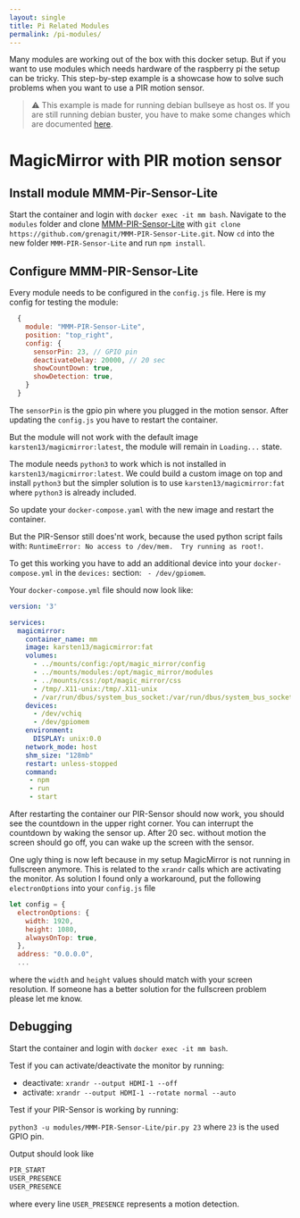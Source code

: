```yaml
---
layout: single
title: Pi Related Modules
permalink: /pi-modules/
---
```


Many modules are working out of the box with this docker setup. But if you want to use modules which needs hardware of the raspberry pi the setup can be tricky. This step-by-step example is a showcase how to solve such problems when you want to use a PIR motion sensor.

> ⚠️ This example is made for running debian bullseye as host os. If you are still running debian buster, you have to make some changes which are documented [here](https://github.com/guysoft/MagicMirrorOS/issues/54).

# MagicMirror with PIR motion sensor

## Install module MMM-Pir-Sensor-Lite

Start the container and login with `docker exec -it mm bash`. Navigate to the `modules` folder and clone [MMM-PIR-Sensor-Lite](https://github.com/grenagit/MMM-PIR-Sensor-Lite.git) with `git clone https://github.com/grenagit/MMM-PIR-Sensor-Lite.git`. Now `cd` into the new folder `MMM-PIR-Sensor-Lite` and run `npm install`.

## Configure MMM-PIR-Sensor-Lite

Every module needs to be configured in the `config.js` file. Here is my config for testing the module:

```javascript
  {
    module: "MMM-PIR-Sensor-Lite",
    position: "top_right",
    config: {
      sensorPin: 23, // GPIO pin
      deactivateDelay: 20000, // 20 sec
      showCountDown: true,
      showDetection: true,
    }
  }
```

The `sensorPin` is the gpio pin where you plugged in the motion sensor.
After updating the `config.js` you have to restart the container.

But the module will not work with the default image `karsten13/magicmirror:latest`, the module will remain in `Loading...` state.

The module needs `python3` to work which is not installed in `karsten13/magicmirror:latest`. We could build a custom image on top and install `python3` but the simpler solution is to use `karsten13/magicmirror:fat` where `python3` is already included.

So update your `docker-compose.yaml` with the new image and restart the container.

But the PIR-Sensor still does'nt work, because the used python script fails with: `RuntimeError: No access to /dev/mem.  Try running as root!`.

To get this working you have to add an additional device into your `docker-compose.yml` in the `devices:` section: ` - /dev/gpiomem`.

Your `docker-compose.yml` file should now look like:

```yaml
version: '3'

services:
  magicmirror:
    container_name: mm
    image: karsten13/magicmirror:fat
    volumes:
      - ../mounts/config:/opt/magic_mirror/config
      - ../mounts/modules:/opt/magic_mirror/modules
      - ../mounts/css:/opt/magic_mirror/css
      - /tmp/.X11-unix:/tmp/.X11-unix
      - /var/run/dbus/system_bus_socket:/var/run/dbus/system_bus_socket
    devices:
      - /dev/vchiq
      - /dev/gpiomem
    environment:
      DISPLAY: unix:0.0
    network_mode: host
    shm_size: "128mb"
    restart: unless-stopped
    command:
     - npm
     - run
     - start
```

After restarting the container our PIR-Sensor should now work, you should see the countdown in the upper right corner.
You can interrupt the countdown by waking the sensor up. After 20 sec. without motion the screen should go off, you can wake up the screen with the sensor.

One ugly thing is now left because in my setup MagicMirror is not running in fullscreen anymore. This is related to the `xrandr` calls which are activating the monitor. As solution I found only a workaround, put the following `electronOptions` into your `config.js` file

```javascript
let config = {
  electronOptions: {
    width: 1920,
    height: 1080,
    alwaysOnTop: true,
  },
  address: "0.0.0.0",
  ...
```

where the `width` and `height` values should match with your screen resolution. If someone has a better solution for the fullscreen problem please let me know.

## Debugging

Start the container and login with `docker exec -it mm bash`.

Test if you can activate/deactivate the monitor by running:

- deactivate: `xrandr --output HDMI-1 --off`
- activate: `xrandr --output HDMI-1 --rotate normal --auto`

Test if your PIR-Sensor is working by running:

`python3 -u modules/MMM-PIR-Sensor-Lite/pir.py 23` where `23` is the used GPIO pin.

Output should look like

```bash
PIR_START
USER_PRESENCE
USER_PRESENCE
```

where every line `USER_PRESENCE` represents a motion detection.